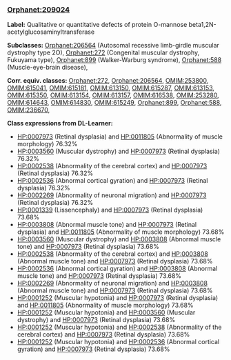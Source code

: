 
### [Orphanet:209024](http://www.orpha.net/ORDO/Orphanet_209024)
**Label:** Qualitative or quantitative defects of protein O-mannose beta1,2N-acetylglucosaminyltransferase

**Subclasses:** [Orphanet:206564](http://www.orpha.net/ORDO/Orphanet_206564) (Autosomal recessive limb-girdle muscular dystrophy type 2O), [Orphanet:272](http://www.orpha.net/ORDO/Orphanet_272) (Congenital muscular dystrophy, Fukuyama type), [Orphanet:899](http://www.orpha.net/ORDO/Orphanet_899) (Walker-Warburg syndrome), [Orphanet:588](http://www.orpha.net/ORDO/Orphanet_588) (Muscle-eye-brain disease), 

**Corr. equiv. classes:** [Orphanet:272](http://www.orpha.net/ORDO/Orphanet_272), [Orphanet:206564](http://www.orpha.net/ORDO/Orphanet_206564), [OMIM:253800](http://purl.obolibrary.org/obo/OMIM_253800), [OMIM:615041](http://purl.obolibrary.org/obo/OMIM_615041), [OMIM:615181](http://purl.obolibrary.org/obo/OMIM_615181), [OMIM:613150](http://purl.obolibrary.org/obo/OMIM_613150), [OMIM:615287](http://purl.obolibrary.org/obo/OMIM_615287), [OMIM:613153](http://purl.obolibrary.org/obo/OMIM_613153), [OMIM:615350](http://purl.obolibrary.org/obo/OMIM_615350), [OMIM:613154](http://purl.obolibrary.org/obo/OMIM_613154), [OMIM:613157](http://purl.obolibrary.org/obo/OMIM_613157), [OMIM:616538](http://purl.obolibrary.org/obo/OMIM_616538), [OMIM:253280](http://purl.obolibrary.org/obo/OMIM_253280), [OMIM:614643](http://purl.obolibrary.org/obo/OMIM_614643), [OMIM:614830](http://purl.obolibrary.org/obo/OMIM_614830), [OMIM:615249](http://purl.obolibrary.org/obo/OMIM_615249), [Orphanet:899](http://www.orpha.net/ORDO/Orphanet_899), [Orphanet:588](http://www.orpha.net/ORDO/Orphanet_588), [OMIM:236670](http://purl.obolibrary.org/obo/OMIM_236670), 

**Class expressions from DL-Learner:**

- [HP:0007973](http://purl.obolibrary.org/obo/HP_0007973) (Retinal dysplasia) and [HP:0011805](http://purl.obolibrary.org/obo/HP_0011805) (Abnormality of muscle morphology) 76.32%
- [HP:0003560](http://purl.obolibrary.org/obo/HP_0003560) (Muscular dystrophy) and [HP:0007973](http://purl.obolibrary.org/obo/HP_0007973) (Retinal dysplasia) 76.32%
- [HP:0002538](http://purl.obolibrary.org/obo/HP_0002538) (Abnormality of the cerebral cortex) and [HP:0007973](http://purl.obolibrary.org/obo/HP_0007973) (Retinal dysplasia) 76.32%
- [HP:0002536](http://purl.obolibrary.org/obo/HP_0002536) (Abnormal cortical gyration) and [HP:0007973](http://purl.obolibrary.org/obo/HP_0007973) (Retinal dysplasia) 76.32%
- [HP:0002269](http://purl.obolibrary.org/obo/HP_0002269) (Abnormality of neuronal migration) and [HP:0007973](http://purl.obolibrary.org/obo/HP_0007973) (Retinal dysplasia) 76.32%
- [HP:0001339](http://purl.obolibrary.org/obo/HP_0001339) (Lissencephaly) and [HP:0007973](http://purl.obolibrary.org/obo/HP_0007973) (Retinal dysplasia) 73.68%
- [HP:0003808](http://purl.obolibrary.org/obo/HP_0003808) (Abnormal muscle tone) and [HP:0007973](http://purl.obolibrary.org/obo/HP_0007973) (Retinal dysplasia) and [HP:0011805](http://purl.obolibrary.org/obo/HP_0011805) (Abnormality of muscle morphology) 73.68%
- [HP:0003560](http://purl.obolibrary.org/obo/HP_0003560) (Muscular dystrophy) and [HP:0003808](http://purl.obolibrary.org/obo/HP_0003808) (Abnormal muscle tone) and [HP:0007973](http://purl.obolibrary.org/obo/HP_0007973) (Retinal dysplasia) 73.68%
- [HP:0002538](http://purl.obolibrary.org/obo/HP_0002538) (Abnormality of the cerebral cortex) and [HP:0003808](http://purl.obolibrary.org/obo/HP_0003808) (Abnormal muscle tone) and [HP:0007973](http://purl.obolibrary.org/obo/HP_0007973) (Retinal dysplasia) 73.68%
- [HP:0002536](http://purl.obolibrary.org/obo/HP_0002536) (Abnormal cortical gyration) and [HP:0003808](http://purl.obolibrary.org/obo/HP_0003808) (Abnormal muscle tone) and [HP:0007973](http://purl.obolibrary.org/obo/HP_0007973) (Retinal dysplasia) 73.68%
- [HP:0002269](http://purl.obolibrary.org/obo/HP_0002269) (Abnormality of neuronal migration) and [HP:0003808](http://purl.obolibrary.org/obo/HP_0003808) (Abnormal muscle tone) and [HP:0007973](http://purl.obolibrary.org/obo/HP_0007973) (Retinal dysplasia) 73.68%
- [HP:0001252](http://purl.obolibrary.org/obo/HP_0001252) (Muscular hypotonia) and [HP:0007973](http://purl.obolibrary.org/obo/HP_0007973) (Retinal dysplasia) and [HP:0011805](http://purl.obolibrary.org/obo/HP_0011805) (Abnormality of muscle morphology) 73.68%
- [HP:0001252](http://purl.obolibrary.org/obo/HP_0001252) (Muscular hypotonia) and [HP:0003560](http://purl.obolibrary.org/obo/HP_0003560) (Muscular dystrophy) and [HP:0007973](http://purl.obolibrary.org/obo/HP_0007973) (Retinal dysplasia) 73.68%
- [HP:0001252](http://purl.obolibrary.org/obo/HP_0001252) (Muscular hypotonia) and [HP:0002538](http://purl.obolibrary.org/obo/HP_0002538) (Abnormality of the cerebral cortex) and [HP:0007973](http://purl.obolibrary.org/obo/HP_0007973) (Retinal dysplasia) 73.68%
- [HP:0001252](http://purl.obolibrary.org/obo/HP_0001252) (Muscular hypotonia) and [HP:0002536](http://purl.obolibrary.org/obo/HP_0002536) (Abnormal cortical gyration) and [HP:0007973](http://purl.obolibrary.org/obo/HP_0007973) (Retinal dysplasia) 73.68%


